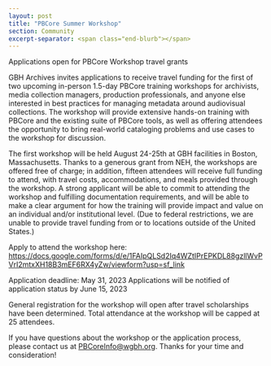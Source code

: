 ```yaml
---
layout: post
title: "PBCore Summer Workshop"
section: Community
excerpt-separator: <span class="end-blurb"></span>
---
```


Applications open for PBCore Workshop travel grants

<span class="end-blurb"></span>

GBH Archives invites applications to receive travel funding for the first of two upcoming in-person 1.5-day PBCore training workshops for archivists, media collection managers, production professionals, and anyone else interested in best practices for managing metadata around audiovisual collections. The workshop will provide extensive hands-on training with PBCore and the existing suite of PBCore tools, as well as offering attendees the opportunity to bring real-world cataloging problems and use cases to the workshop for discussion.
 
The first workshop will be held August 24-25th at GBH facilities in Boston, Massachusetts. Thanks to a generous grant from NEH, the workshops are offered free of charge; in addition, fifteen attendees will receive full funding to attend, with travel costs, accommodations, and meals provided through the workshop. A strong applicant will be able to commit to attending the workshop and fulfilling documentation requirements, and will be able to make a clear argument for how the training will provide impact and value on an individual and/or institutional level. (Due to federal restrictions, we are unable to provide travel funding from or to locations outside of the United States.)
 
Apply to attend the workshop here: https://docs.google.com/forms/d/e/1FAIpQLSd2Iq4WZtIPrEPKDL88gzllWvPVrI2mtxXH18B3mEF6RX4yZw/viewform?usp=sf_link

Application deadline: May 31, 2023
Applications will be notified of application status by June 15, 2023
 
General registration for the workshop will open after travel scholarships have been determined. Total attendance at the workshop will be capped at 25 attendees. 

If you have questions about the workshop or the application process, please contact us at PBCoreInfo@wgbh.org. Thanks for your time and consideration!
